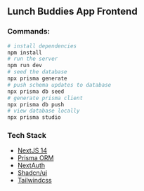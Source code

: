## Lunch Buddies App Frontend

### Commands:

```bash
# install dependencies
npm install
# run the server
npm run dev
# seed the database
npx prisma generate
# push schema updates to database
npx prisma db seed
# generate prisma client
npx prisma db push
# view database locally
npx prisma studio
```

### Tech Stack

- [NextJS 14](https://nextjs.org/)
- [Prisma ORM](https://www.prisma.io/)
- [NextAuth](https://next-auth.js.org/)
- [Shadcn/ui](https://ui.shadcn.com/)
- [Tailwindcss](https://tailwindcss.com/)
